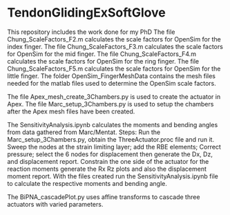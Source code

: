 # TendonGlidingExSoftGlove
This repository includes the work done for my PhD 
The file Chung_ScaleFactors_F2.m calculates the scale factors for OpenSim for the index finger.
The file Chung_ScaleFactors_F3.m calculates the scale factors for OpenSim for the mid finger.
The file Chung_ScaleFactors_F4.m calculates the scale factors for OpenSim for the ring finger.
The file Chung_ScaleFactors_F5.m calculates the scale factors for OpenSim for the little finger.
The folder OpenSim_FingerMeshData contains the mesh files needed for the matlab files used to determine the OpenSim scale factors.

The file Apex_mesh_create_3Chambers.py is used to create the actuator in Apex.
The file Marc_setup_3Chambers.py is used to setup the chambers after the Apex mesh files have been created.

The SensitivityAnalysis.ipynb calculates the moments and bending angles from data gathered from Marc/Mentat.
Steps: Run the Marc_setup_3Chambers.py, obtain the ThreeActuator.proc file and run it. Sweep the nodes at the strain limiting layer; add the RBE elements; Correct pressure; select the 6 nodes for displacement then generate the Dx, Dz, and displacement report. 
Constrain the one side of the actuator for the reaction moments generate the Rx Rz plots and also the displacement moment report.
With the files created run the SensitivityAnalysis.ipynb file to calculate the respective moments and bending angle.

The BiPNA_cascadePlot.py uses affine transforms to cascade three actuators with varied parameters.
